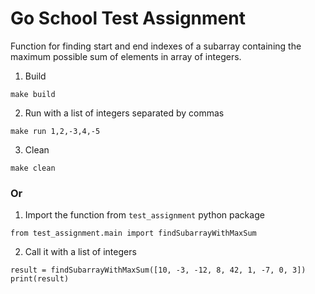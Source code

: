 # Go School Test Assignment

Function for finding start and end indexes of a subarray containing 
the maximum possible sum of elements in array of integers.

1. Build
```
make build
```

2. Run with a list of integers separated by commas
```
make run 1,2,-3,4,-5
```

3. Clean 
```
make clean 
```

### Or

1. Import the function from `test_assignment` python package 
```
from test_assignment.main import findSubarrayWithMaxSum
```

2. Call it with a list of integers 
```
result = findSubarrayWithMaxSum([10, -3, -12, 8, 42, 1, -7, 0, 3])
print(result)
```
